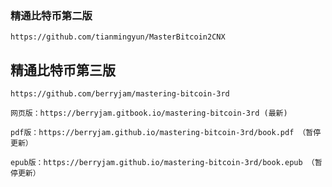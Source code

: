 









### 精通比特币第二版

```
https://github.com/tianmingyun/MasterBitcoin2CNX
```









## 精通比特币第三版

```
https://github.com/berryjam/mastering-bitcoin-3rd

网页版：https://berryjam.gitbook.io/mastering-bitcoin-3rd (最新)

pdf版：https://berryjam.github.io/mastering-bitcoin-3rd/book.pdf （暂停更新）

epub版：https://berryjam.github.io/mastering-bitcoin-3rd/book.epub （暂停更新）


```

